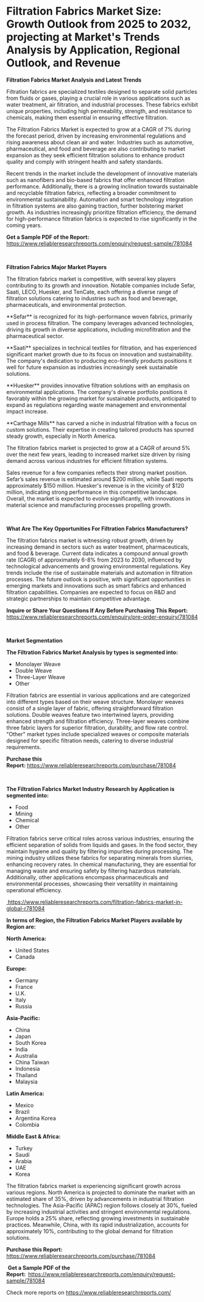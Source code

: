 <p><h1>Filtration Fabrics Market Size: Growth Outlook from 2025 to 2032, projecting at Market's Trends Analysis by Application, Regional Outlook, and Revenue</h1></p><p><strong>Filtration Fabrics Market Analysis and Latest Trends</strong></p>
<p><p>Filtration fabrics are specialized textiles designed to separate solid particles from fluids or gases, playing a crucial role in various applications such as water treatment, air filtration, and industrial processes. These fabrics exhibit unique properties, including high permeability, strength, and resistance to chemicals, making them essential in ensuring effective filtration.</p><p>The Filtration Fabrics Market is expected to grow at a CAGR of 7% during the forecast period, driven by increasing environmental regulations and rising awareness about clean air and water. Industries such as automotive, pharmaceutical, and food and beverage are also contributing to market expansion as they seek efficient filtration solutions to enhance product quality and comply with stringent health and safety standards.</p><p>Recent trends in the market include the development of innovative materials such as nanofibers and bio-based fabrics that offer enhanced filtration performance. Additionally, there is a growing inclination towards sustainable and recyclable filtration fabrics, reflecting a broader commitment to environmental sustainability. Automation and smart technology integration in filtration systems are also gaining traction, further bolstering market growth. As industries increasingly prioritize filtration efficiency, the demand for high-performance filtration fabrics is expected to rise significantly in the coming years.</p></p>
<p><strong>Get a Sample PDF of the Report:&nbsp;</strong> <a href="https://www.reliableresearchreports.com/enquiry/request-sample/781084?utm_campaign=2652&utm_medium=2&utm_source=Github&utm_content=ia&utm_term=26032025&utm_id=filtration-fabrics">https://www.reliableresearchreports.com/enquiry/request-sample/781084</a></p>
<p>&nbsp;</p>
<p><strong>Filtration Fabrics Major Market Players</strong></p>
<p><p>The filtration fabrics market is competitive, with several key players contributing to its growth and innovation. Notable companies include Sefar, Saati, LECO, Huesker, and TenCate, each offering a diverse range of filtration solutions catering to industries such as food and beverage, pharmaceuticals, and environmental protection.</p><p>**Sefar** is recognized for its high-performance woven fabrics, primarily used in process filtration. The company leverages advanced technologies, driving its growth in diverse applications, including microfiltration and the pharmaceutical sector. </p><p>**Saati** specializes in technical textiles for filtration, and has experienced significant market growth due to its focus on innovation and sustainability. The company's dedication to producing eco-friendly products positions it well for future expansion as industries increasingly seek sustainable solutions.</p><p>**Huesker** provides innovative filtration solutions with an emphasis on environmental applications. The company's diverse portfolio positions it favorably within the growing market for sustainable products, anticipated to expand as regulations regarding waste management and environmental impact increase.</p><p>**Carthage Mills** has carved a niche in industrial filtration with a focus on custom solutions. Their expertise in creating tailored products has spurred steady growth, especially in North America.</p><p>The filtration fabrics market is projected to grow at a CAGR of around 5% over the next few years, leading to increased market size driven by rising demand across various industries for efficient filtration systems. </p><p>Sales revenue for a few companies reflects their strong market position. Sefar’s sales revenue is estimated around $200 million, while Saati reports approximately $150 million. Huesker's revenue is in the vicinity of $120 million, indicating strong performance in this competitive landscape. Overall, the market is expected to evolve significantly, with innovations in material science and manufacturing processes propelling growth.</p></p>
<p>&nbsp;</p>
<p><strong>What Are The Key Opportunities For Filtration Fabrics Manufacturers?</strong></p>
<p><p>The filtration fabrics market is witnessing robust growth, driven by increasing demand in sectors such as water treatment, pharmaceuticals, and food & beverage. Current data indicates a compound annual growth rate (CAGR) of approximately 6-8% from 2023 to 2030, influenced by technological advancements and growing environmental regulations. Key trends include the rise of sustainable materials and automation in filtration processes. The future outlook is positive, with significant opportunities in emerging markets and innovations such as smart fabrics and enhanced filtration capabilities. Companies are expected to focus on R&D and strategic partnerships to maintain competitive advantage.</p></p>
<p><strong>Inquire or Share Your Questions If Any Before Purchasing This Report:</strong> <a href="https://www.reliableresearchreports.com/enquiry/pre-order-enquiry/781084?utm_campaign=2652&utm_medium=2&utm_source=Github&utm_content=ia&utm_term=26032025&utm_id=filtration-fabrics">https://www.reliableresearchreports.com/enquiry/pre-order-enquiry/781084</a></p>
<p>&nbsp;</p>
<p><strong>Market Segmentation</strong></p>
<p><strong>The Filtration Fabrics Market Analysis by types is segmented into:</strong></p>
<p><ul><li>Monolayer Weave</li><li>Double Weave</li><li>Three-Layer Weave</li><li>Other</li></ul></p>
<p><p>Filtration fabrics are essential in various applications and are categorized into different types based on their weave structure. Monolayer weaves consist of a single layer of fabric, offering straightforward filtration solutions. Double weaves feature two intertwined layers, providing enhanced strength and filtration efficiency. Three-layer weaves combine three fabric layers for superior filtration, durability, and flow rate control. "Other" market types include specialized weaves or composite materials designed for specific filtration needs, catering to diverse industrial requirements.</p></p>
<p><strong>Purchase this Report:&nbsp;</strong><a href="https://www.reliableresearchreports.com/purchase/781084?utm_campaign=2652&utm_medium=2&utm_source=Github&utm_content=ia&utm_term=26032025&utm_id=filtration-fabrics">https://www.reliableresearchreports.com/purchase/781084</a></p>
<p>&nbsp;</p>
<p><strong>The Filtration Fabrics Market Industry Research by Application is segmented into:</strong></p>
<p><ul><li>Food</li><li>Mining</li><li>Chemical</li><li>Other</li></ul></p>
<p><p>Filtration fabrics serve critical roles across various industries, ensuring the efficient separation of solids from liquids and gases. In the food sector, they maintain hygiene and quality by filtering impurities during processing. The mining industry utilizes these fabrics for separating minerals from slurries, enhancing recovery rates. In chemical manufacturing, they are essential for managing waste and ensuring safety by filtering hazardous materials. Additionally, other applications encompass pharmaceuticals and environmental processes, showcasing their versatility in maintaining operational efficiency.</p></p>
<p><a href="https://www.reliableresearchreports.com/filtration-fabrics-market-in-global-r781084?utm_campaign=2652&utm_medium=2&utm_source=Github&utm_content=ia&utm_term=26032025&utm_id=filtration-fabrics">&nbsp;https://www.reliableresearchreports.com/filtration-fabrics-market-in-global-r781084</a></p>
<p><strong>In terms of Region, the Filtration Fabrics Market Players available by Region are:</strong></p>
<p>
    <p> <strong> North America: </strong>
        <ul>
            <li>United States</li>
            <li>Canada</li>
        </ul>
        </p> 
    <p> <strong> Europe: </strong>
        <ul>
            <li>Germany</li>
            <li>France</li>
            <li>U.K.</li>
            <li>Italy</li>
            <li>Russia</li>
        </ul>
        </p> 
    <p> <strong> Asia-Pacific: </strong>
        <ul>
            <li>China</li>
            <li>Japan</li>
            <li>South Korea</li>
            <li>India</li>
            <li>Australia</li>
            <li>China Taiwan</li>
            <li>Indonesia</li>
            <li>Thailand</li>
            <li>Malaysia</li>
        </ul>
        </p> 
    <p> <strong> Latin America: </strong>
        <ul>
            <li>Mexico</li>
            <li>Brazil</li>
            <li>Argentina Korea</li>
            <li>Colombia</li>
        </ul>
        </p> 
    <p> <strong> Middle East & Africa: </strong>
        <ul>
            <li>Turkey</li>
            <li>Saudi</li>
            <li>Arabia</li>
            <li>UAE</li>
            <li>Korea</li>
        </ul>
    </p>
    </p>
<p><p>The filtration fabrics market is experiencing significant growth across various regions. North America is projected to dominate the market with an estimated share of 35%, driven by advancements in industrial filtration technologies. The Asia-Pacific (APAC) region follows closely at 30%, fueled by increasing industrial activities and stringent environmental regulations. Europe holds a 25% share, reflecting growing investments in sustainable practices. Meanwhile, China, with its rapid industrialization, accounts for approximately 10%, contributing to the global demand for filtration solutions.</p></p>
<p><strong>Purchase this Report: </strong><a href="https://www.reliableresearchreports.com/purchase/781084?utm_campaign=2652&utm_medium=2&utm_source=Github&utm_content=ia&utm_term=26032025&utm_id=filtration-fabrics">https://www.reliableresearchreports.com/purchase/781084</a></p>
<p>&nbsp;<strong>Get a Sample PDF of the Report:&nbsp;&nbsp;</strong><a href="https://www.reliableresearchreports.com/enquiry/request-sample/781084?utm_campaign=2652&utm_medium=2&utm_source=Github&utm_content=ia&utm_term=26032025&utm_id=filtration-fabrics">https://www.reliableresearchreports.com/enquiry/request-sample/781084</a></p>
<p><strong></strong></p>
<p>Check more reports on <a href="https://www.reliableresearchreports.com/?utm_campaign=2652&utm_medium=2&utm_source=Github&utm_content=ia&utm_term=26032025&utm_id=filtration-fabrics">https://www.reliableresearchreports.com/</a></p>